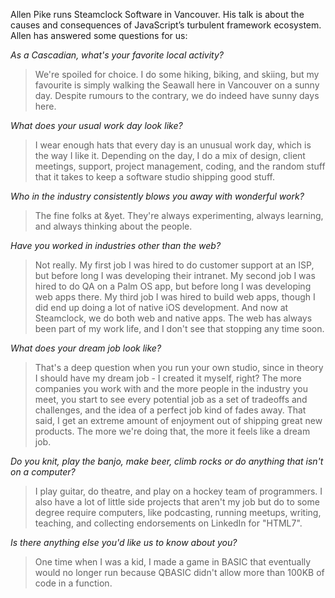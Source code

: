 Allen Pike runs Steamclock Software in Vancouver. His talk is about the causes and consequences of JavaScript’s turbulent framework ecosystem. Allen has answered some questions for us:

*As a Cascadian, what's your favorite local activity?*
> We're spoiled for choice. I do some hiking, biking, and skiing, but my favourite is simply walking the Seawall here in Vancouver on a sunny day. Despite rumours to the contrary, we do indeed have sunny days here.

*What does your usual work day look like?*
> I wear enough hats that every day is an unusual work day, which is the way I like it. Depending on the day, I do a mix of design, client meetings, support, project management, coding, and the random stuff that it takes to keep a software studio shipping good stuff.

*Who in the industry consistently blows you away with wonderful work?*
> The fine folks at &yet. They're always experimenting, always learning, and always thinking about the people.

*Have you worked in industries other than the web?*
> Not really. My first job I was hired to do customer support at an ISP, but before long I was developing their intranet. My second job I was hired to do QA on a Palm OS app, but before long I was developing web apps there. My third job I was hired to build web apps, though I did end up doing a lot of native iOS development. And now at Steamclock, we do both web and native apps. The web has always been part of my work life, and I don't see that stopping any time soon.

*What does your dream job look like?*
> That's a deep question when you run your own studio, since in theory I should have my dream job - I created it myself, right? The more companies you work with and the more people in the industry you meet, you start to see every potential job as a set of tradeoffs and challenges, and the idea of a perfect job kind of fades away. That said, I get an extreme amount of enjoyment out of shipping great new products. The more we're doing that, the more it feels like a dream job.

*Do you knit, play the banjo, make beer, climb rocks or do anything that isn't on a computer?*
> I play guitar, do theatre, and play on a hockey team of programmers. I also have a lot of little side projects that aren't my job but do to some degree require computers, like podcasting, running meetups, writing, teaching, and collecting endorsements on LinkedIn for "HTML7".

*Is there anything else you'd like us to know about you?*
> One time when I was a kid, I made a game in BASIC that eventually would no longer run because QBASIC didn't allow more than 100KB of code in a function.
